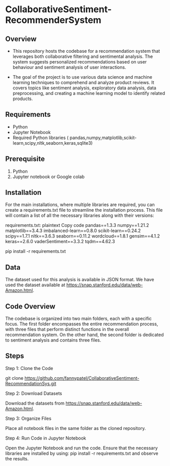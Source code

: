 # CollaborativeSentiment-RecommenderSystem

## Overview 
-  This repository hosts the codebase for a recommendation system that leverages both collaborative filtering and sentimental analysis. The system suggests personalized recommendations based on user behaviour and sentiment analysis of user interactions.

 
-  The goal of the project is to use various data science and machine learning techniques to comprehend and analyze product reviews. It covers topics like sentiment analysis, exploratory data analysis, data preprocessing, and creating a machine learning model to identify related products.
  
## Requirements

- Python
- Jupyter Notebook
- Required Python libraries ( pandas,numpy,matplotlib,scikit-learn,scipy,nltk,seaborn,keras,sqlite3)

## Prerequisite

1.	Python
2.	Jupyter notebook or Google colab

## Installation

 For the main installations, where multiple libraries are required, you can create a requirements.txt file to streamline the installation process. This file will contain a list of all the necessary libraries along with their versions:

 requirements.txt:
       plaintext
       Copy code
       pandas==1.3.3
       numpy==1.21.2
       matplotlib==3.4.3
       imbalanced-learn==0.8.0
       scikit-learn==0.24.2
       scipy==1.7.1
       nltk==3.6.3
       seaborn==0.11.2
       wordcloud==1.8.1
       gensim==4.1.2
       keras==2.6.0
       vaderSentiment==3.3.2
       tqdm==4.62.3

pip install -r requirements.txt

## Data

 The dataset used for this analysis is available in JSON format. We have used the dataset available at https://snap.stanford.edu/data/web-Amazon.html. 

## Code Overview

 The codebase is organized into two main folders, each with a specific focus. The first folder encompasses the entire recommendation process, with three files that perform distinct functions in the overall recommendation system. On the other hand, the second folder is dedicated to sentiment analysis and contains three files. 

 ## Steps 

Step 1: Clone the Code

 git clone https://github.com/fannypatel/CollaborativeSentiment-RecommendationSys.git

Step 2: Download Datasets

 Download the datasets from https://snap.stanford.edu/data/web-Amazon.html. 

Step 3: Organize Files

 Place all notebook files in the same folder as the cloned repository.

Step 4: Run Code in Jupyter Notebook

 Open the Jupyter Notebook and run the code. Ensure that the necessary libraries are installed by using: pip install -r requirements.txt and observe   the results.




  
